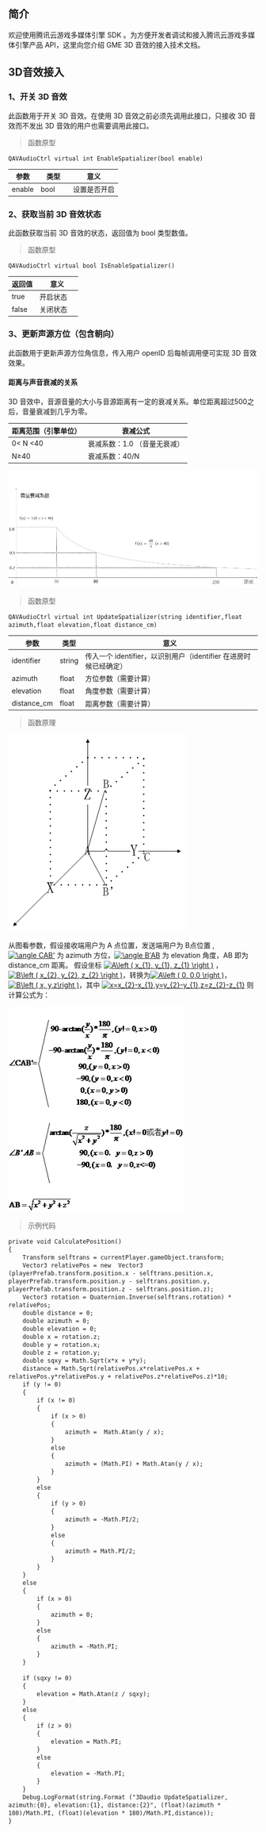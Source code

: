 ## 简介
欢迎使用腾讯云游戏多媒体引擎 SDK 。为方便开发者调试和接入腾讯云游戏多媒体引擎产品 API，这里向您介绍 GME 3D 音效的接入技术文档。


## 3D音效接入
### 1、开关 3D 音效
此函数用于开关 3D 音效。在使用 3D 音效之前必须先调用此接口，只接收 3D 音效而不发出 3D 音效的用户也需要调用此接口。

> 函数原型  
```
QAVAudioCtrl virtual int EnableSpatializer(bool enable)
```
|参数     | 类型         |意义|
| ------------- |:-------------:|-------------
| enable    |bool         |设置是否开启|



### 2、获取当前 3D 音效状态
此函数获取当前 3D 音效的状态，返回值为 bool 类型数值。

> 函数原型  
```
QAVAudioCtrl virtual bool IsEnableSpatializer()
```
|返回值	|意义	|
| ------- |---------|
| true    	|开启状态    	|
| false    	|关闭状态	|  

### 3、更新声源方位（包含朝向）
此函数用于更新声源方位角信息，传入用户 openID 后每帧调用便可实现 3D 音效效果。

#### 距离与声音衰减的关系

3D 音效中，音源音量的大小与音源距离有一定的衰减关系。单位距离超过500之后，音量衰减到几乎为零。

|距离范围（引擎单位）|衰减公式	|
| ------- |---------|
| 0< N <40  	|衰减系数：1.0 （音量无衰减）	|
| N≥40  |衰减系数：40/N          			|

![](https://github.com/TencentMediaLab/GME/blob/master/Image/t1.jpg)

> 函数原型  
```
QAVAudioCtrl virtual int UpdateSpatializer(string identifier,float azimuth,float elevation,float distance_cm)
```
|参数     | 类型         |意义|
| ------------- |-------------|-------------
| identifier   		|string	|传入一个 identifier，以识别用户（identifier 在进房时候已经确定）	|
| azimuth    		|float	|方位参数（需要计算）											|
| elevation    	|float 	|角度参数（需要计算）											|
| distance_cm    	|float  	|距离参数（需要计算）											|

>函数原理

![](https://github.com/TencentMediaLab/GME/blob/master/GME%20Developer%20Manual/Windows%20Developer%20Manual/Image/w0.png)

从图看参数，假设接收端用户为 A 点位置，发送端用户为 B点位置 ,<a href="https://www.codecogs.com/eqnedit.php?latex=\angle&space;CAB'" target="_blank"><img src="https://latex.codecogs.com/gif.latex?\angle&space;CAB'" title="\angle CAB'" /></a> 为 azimuth 方位，<a href="https://www.codecogs.com/eqnedit.php?latex=\angle&space;B'AB" target="_blank"><img src="https://latex.codecogs.com/gif.latex?\angle&space;B'AB" title="\angle B'AB" /></a> 为 elevation 角度，AB 即为 distance_cm 距离。
假设坐标 <a href="https://www.codecogs.com/eqnedit.php?latex=A\left&space;(&space;x_{1},&space;y_{1},&space;z_{1}&space;\right&space;)" target="_blank"><img src="https://latex.codecogs.com/gif.latex?A\left&space;(&space;x_{1},&space;y_{1},&space;z_{1}&space;\right&space;)" title="A\left ( x_{1}, y_{1}, z_{1} \right )" /></a> ，<a href="https://www.codecogs.com/eqnedit.php?latex=B\left&space;(&space;x_{2},&space;y_{2},&space;z_{2}&space;\right&space;)" target="_blank"><img src="https://latex.codecogs.com/gif.latex?B\left&space;(&space;x_{2},&space;y_{2},&space;z_{2}&space;\right&space;)" title="B\left ( x_{2}, y_{2}, z_{2} \right )" /></a>，转换为<a href="https://www.codecogs.com/eqnedit.php?latex=A\left&space;(&space;0,&space;0,0&space;\right&space;)" target="_blank"><img src="https://latex.codecogs.com/gif.latex?A\left&space;(&space;0,&space;0,0&space;\right&space;)" title="A\left ( 0, 0,0 \right )" /></a>，<a href="https://www.codecogs.com/eqnedit.php?latex=B\left&space;(&space;x,&space;y,z\right&space;)" target="_blank"><img src="https://latex.codecogs.com/gif.latex?B\left&space;(&space;x,&space;y,z\right&space;)" title="B\left ( x, y,z\right )" /></a>，其中 <a href="https://www.codecogs.com/eqnedit.php?latex=x=x_{2}-x_{1},y=y_{2}-y_{1},z=z_{2}-z_{1}" target="_blank"><img src="https://latex.codecogs.com/gif.latex?x=x_{2}-x_{1},y=y_{2}-y_{1},z=z_{2}-z_{1}" title="x=x_{2}-x_{1},y=y_{2}-y_{1},z=z_{2}-z_{1}" /></a>
则计算公式为：

![](https://github.com/TencentMediaLab/GME/blob/master/GME%20Developer%20Manual/Windows%20Developer%20Manual/Image/w1.png)


>示例代码
```
private void CalculatePosition()
{
	Transform selftrans = currentPlayer.gameObject.transform;
	Vector3 relativePos = new  Vector3 (playerPrefab.transform.position.x - selftrans.position.x, playerPrefab.transform.position.y - selftrans.position.y, playerPrefab.transform.position.z - selftrans.position.z);
	Vector3 rotation = Quaternion.Inverse(selftrans.rotation) * relativePos;  
	double distance = 0;
	double azimuth = 0;
	double elevation = 0;
	double x = rotation.z;
	double y = rotation.x;
	double z = rotation.y;
	double sqxy = Math.Sqrt(x*x + y*y);
	distance = Math.Sqrt(relativePos.x*relativePos.x + relativePos.y*relativePos.y + relativePos.z*relativePos.z)*10;
	if (y != 0)
	{
		if (x != 0)
		{
			if (x > 0)
			{
				azimuth =  Math.Atan(y / x);
			}
			else
			{
				azimuth = (Math.PI) + Math.Atan(y / x);
			}
		}
		else
		{
			if (y > 0)
			{
				azimuth = -Math.PI/2;
			}
			else
			{
				azimuth = Math.PI/2;
			}
		}
	}
	else
	{
		if (x > 0)
		{
			azimuth = 0;
		}
		else
		{
			azimuth = -Math.PI;
		}
	}

	if (sqxy != 0)
	{
		elevation = Math.Atan(z / sqxy);
	}
	else
	{
		if (z > 0)
		{
			elevation = Math.PI;
		}
		else
		{
			elevation = -Math.PI;
		}
	}
	Debug.LogFormat(string.Format ("3Daudio UpdateSpatializer, azimuth:{0}, elevation:{1}, distance:{2}", (float)(azimuth * 180)/Math.PI, (float)(elevation * 180)/Math.PI,distance));		
}
```


